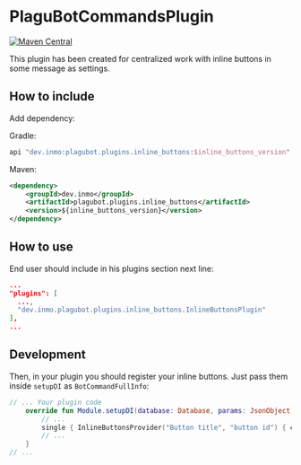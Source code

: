# PlaguBotCommandsPlugin

[![Maven Central](https://maven-badges.herokuapp.com/maven-central/dev.inmo/plagubot.plugins.inline_buttons/badge.svg)](https://maven-badges.herokuapp.com/maven-central/dev.inmo/plagubot.plugins.inline_buttons)

This plugin has been created for centralized work with inline buttons in some message as settings.

## How to include

Add dependency:

Gradle:

```groovy
api "dev.inmo:plagubot.plugins.inline_buttons:$inline_buttons_version"
```

Maven:

```xml
<dependency>
    <groupId>dev.inmo</groupId>
    <artifactId>plagubot.plugins.inline_buttons</artifactId>
    <version>${inline_buttons_version}</version>
</dependency>
```

## How to use

End user should include in his plugins section next line:

```json
...
"plugins": [
  ...,
  "dev.inmo.plagubot.plugins.inline_buttons.InlineButtonsPlugin"
],
...
```

## Development

Then, in your plugin you should register your inline buttons. Just pass them inside `setupDI` as `BotCommandFullInfo`:

```kotlin
// ... Your plugin code
    override fun Module.setupDI(database: Database, params: JsonObject) {
        // ...
        single { InlineButtonsProvider("Button title", "button id") { chatId, userId, messageId -> /* callback to draw settings */ } }
        // ...
    }
// ...
```
